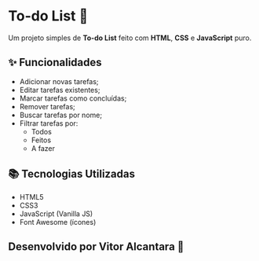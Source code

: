 # To-do List 📝

Um projeto simples de **To-do List** feito com **HTML**, **CSS** e **JavaScript** puro.

## ✨ Funcionalidades

- Adicionar novas tarefas;
- Editar tarefas existentes;
- Marcar tarefas como concluídas;
- Remover tarefas;
- Buscar tarefas por nome;
- Filtrar tarefas por:
  - Todos
  - Feitos
  - A fazer

## 📚 Tecnologias Utilizadas

- HTML5
- CSS3
- JavaScript (Vanilla JS)
- Font Awesome (ícones)



## Desenvolvido por Vitor Alcantara 🚀
